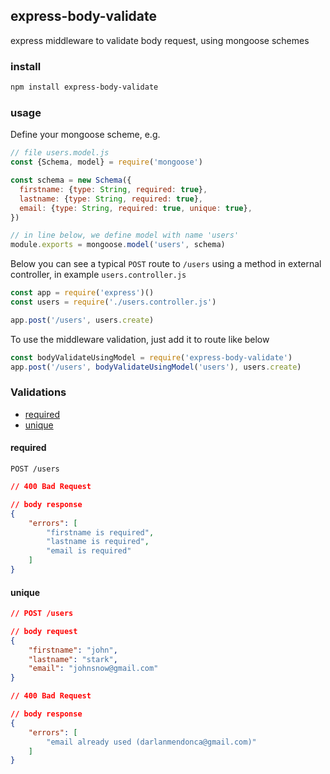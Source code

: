 ## express-body-validate

express middleware to validate body request, using mongoose schemes

### install

```sh
npm install express-body-validate
```

### usage

Define your mongoose scheme, e.g. 

```js
// file users.model.js
const {Schema, model} = require('mongoose')

const schema = new Schema({
  firstname: {type: String, required: true},
  lastname: {type: String, required: true},
  email: {type: String, required: true, unique: true},
})

// in line below, we define model with name 'users'
module.exports = mongoose.model('users', schema)
```

Below you can see a typical `POST` route to `/users` using a method in external controller, in example `users.controller.js`

```js
const app = require('express')()
const users = require('./users.controller.js')

app.post('/users', users.create)
```

To use the middleware validation, just add it to route like below

```js
const bodyValidateUsingModel = require('express-body-validate')
app.post('/users', bodyValidateUsingModel('users'), users.create)
```

### Validations

- [required](#required)
- [unique](#unique)

#### required

```http
POST /users
```

```json
// 400 Bad Request

// body response
{
    "errors": [
        "firstname is required",
        "lastname is required",
        "email is required"
    ]
}
```

#### unique

```json
// POST /users

// body request
{
    "firstname": "john",
    "lastname": "stark",
    "email": "johnsnow@gmail.com"
}
```

```json
// 400 Bad Request

// body response
{
    "errors": [
        "email already used (darlanmendonca@gmail.com)"
    ]
}
```
